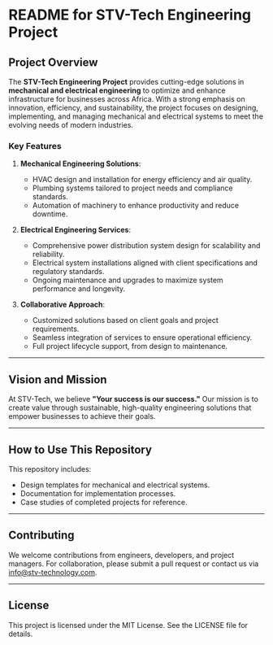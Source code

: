 # README for STV-Tech Engineering Project

## Project Overview

The **STV-Tech Engineering Project** provides cutting-edge solutions in **mechanical and electrical engineering** to optimize and enhance infrastructure for businesses across Africa. With a strong emphasis on innovation, efficiency, and sustainability, the project focuses on designing, implementing, and managing mechanical and electrical systems to meet the evolving needs of modern industries.

### Key Features
1. **Mechanical Engineering Solutions**:
   - HVAC design and installation for energy efficiency and air quality.
   - Plumbing systems tailored to project needs and compliance standards.
   - Automation of machinery to enhance productivity and reduce downtime.

2. **Electrical Engineering Services**:
   - Comprehensive power distribution system design for scalability and reliability.
   - Electrical system installations aligned with client specifications and regulatory standards.
   - Ongoing maintenance and upgrades to maximize system performance and longevity.

3. **Collaborative Approach**:
   - Customized solutions based on client goals and project requirements.
   - Seamless integration of services to ensure operational efficiency.
   - Full project lifecycle support, from design to maintenance.

---

## Vision and Mission

At STV-Tech, we believe **"Your success is our success."** Our mission is to create value through sustainable, high-quality engineering solutions that empower businesses to achieve their goals. 

---

## How to Use This Repository

This repository includes:
- Design templates for mechanical and electrical systems.
- Documentation for implementation processes.
- Case studies of completed projects for reference.

---

## Contributing
We welcome contributions from engineers, developers, and project managers. For collaboration, please submit a pull request or contact us via [info@stv-technology.com](mailto:info@stv-technology.com).

---

## License
This project is licensed under the MIT License. See the LICENSE file for details.
